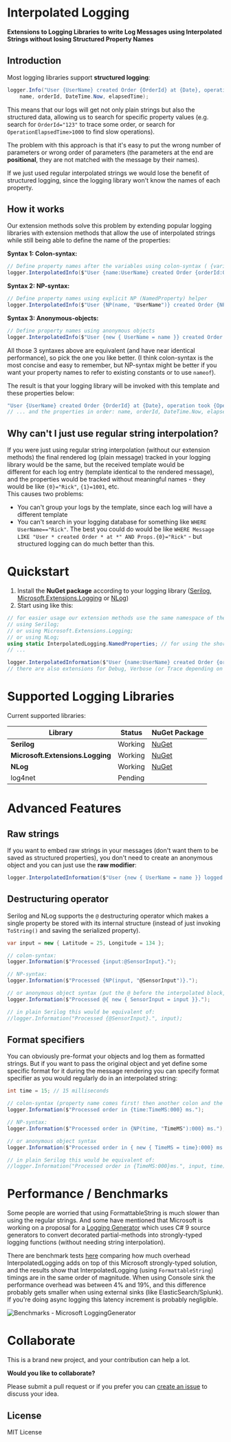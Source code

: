 # Interpolated Logging

**Extensions to Logging Libraries to write Log Messages using Interpolated Strings without losing Structured Property Names** 

## Introduction

Most logging libraries support **structured logging**:

```cs
logger.Info("User {UserName} created Order {OrderId} at {Date}, operation took {OperationElapsedTime}ms", 
    name, orderId, DateTime.Now, elapsedTime);
```

This means that our logs will get not only plain strings but also the structured data, allowing us to search for specific property values (e.g. search for `OrderId="123"` to trace some order, or search for `OperationElapsedTime>1000` to find slow operations).  

The problem with this approach is that it's easy to put the wrong number of parameters or wrong order of parameters (the parameters at the end are **positional**, they are not matched with the message by their names).

If we just used regular interpolated strings we would lose the benefit of structured logging, since the logging library won't know the names of each property.

## How it works

Our extension methods solve this problem by extending popular logging libraries with extension methods that allow the use of interpolated strings while still being able to define the name of the properties:

**Syntax 1: Colon-syntax:**
```cs
// Define property names after the variables using colon-syntax ( {variable:propertyName} )
logger.InterpolatedInfo($"User {name:UserName} created Order {orderId:OrderId} at {now:Date}, operation took {elapsedTime:OperationElapsedTime}ms");
```

**Syntax 2: NP-syntax:**
```cs
// Define property names using explicit NP (NamedProperty) helper
logger.InterpolatedInfo($"User {NP(name, "UserName")} created Order {NP(orderId, "OrderId")} at {NP(now, "Date")}, operation took {NP(elapsedTime, "OperationElapsedTime")}ms");
```
**Syntax 3: Anonymous-objects:**
```cs
// Define property names using anonymous objects
logger.InterpolatedInfo($"User {new { UserName = name }} created Order {new { OrderId = orderId}} at {new { Date = now }}, operation took {new { OperationElapsedTime = elapsedTime }}ms");
```

All those 3 syntaxes above are equivalent (and have near identical performance), so pick the one you like better. 
(I think colon-syntax is the most concise and easy to remember, but NP-syntax might be better if you want your property names to refer to existing constants or to use `nameof`).

The result is that your logging library will be invoked with this template and these properties below:

```cs
"User {UserName} created Order {OrderId} at {Date}, operation took {OperationElapsedTime}ms"
// ... and the properties in order: name, orderId, DateTime.Now, elapsedTime.
```

## Why can't I just use regular string interpolation?

If you were just using regular string interpolation (without our extension methods) the final rendered log (plain message) tracked in your logging library would be the same, but the received template would be  
different for each log entry (template identical to the rendered message), and the properties would be tracked without meaningful names - they would be like `{0}="Rick"`, `{1}=1001`, etc.  
This causes two problems:
- You can't group your logs by the template, since each log will have a different template
- You can't search in your logging database for something like `WHERE UserName=="Rick"`. The best you could do would be like `WHERE Message LIKE "User * created Order * at *" AND Props.{0}="Rick"` - but structured logging can do much better than this.

# Quickstart

1. Install the **NuGet package** according to your logging library ([Serilog](https://www.nuget.org/packages/InterpolatedLogging.Serilog), [Microsoft.Extensions.Logging](https://www.nuget.org/packages/InterpolatedLogging.Microsoft.Extensions.Logging/) or [NLog](https://www.nuget.org/packages/InterpolatedLogging.NLog/))
1. Start using like this:

```cs
// for easier usage our extension methods use the same namespace of the logging libraries
// using Serilog;
// or using Microsoft.Extensions.Logging;
// or using NLog;
using static InterpolatedLogging.NamedProperties; // for using the short NP helper you need this
// ...

logger.InterpolatedInformation($"User {name:UserName} created Order {orderId:OrderId} at {now:Date}, operation took {elapsedTime:OperationElapsedTime}ms");
// there are also extensions for Debug, Verbose (or Trace depending on your logging library), etc, and there are also overloads that take an Exception.
```

# Supported Logging Libraries

Current supported libraries:

Library | Status | NuGet Package
------------ | ------------- | -------------
**Serilog** | Working | [NuGet](https://www.nuget.org/packages/InterpolatedLogging.Serilog/)
**Microsoft.Extensions.Logging** | Working | [NuGet](https://www.nuget.org/packages/InterpolatedLogging.Microsoft.Extensions.Logging/)
**NLog** | Working | [NuGet](https://www.nuget.org/packages/InterpolatedLogging.NLog/)
log4net | Pending |


# Advanced Features

## Raw strings

If you want to embed raw strings in your messages (don't want them to be saved as structured properties), you don't need to create an anonymous object and you can just use the **raw modifier**:

```cs
logger.InterpolatedInformation($"User {new { UserName = name }} logged as {role:raw}");
```

## Destructuring operator

Serilog and NLog supports the `@` destructuring operator which makes a single property be stored with its internal structure (instead of just invoking `ToString()` and saving the serialized property).

```cs
var input = new { Latitude = 25, Longitude = 134 };

// colon-syntax:
logger.Information($"Processed {input:@SensorInput}.");

// NP-syntax:
logger.Information($"Processed {NP(input, "@SensorInput")}.");

// or anonymous object syntax (put the @ before the interpolated block, since @ is not allowed in identifiers)
logger.Information($"Processed @{ new { SensorInput = input }}.");

// in plain Serilog this would be equivalent of:
//logger.Information("Processed {@SensorInput}.", input);
```

## Format specifiers

You can obviously pre-format your objects and log them as formatted strings. 
But if you want to pass the original object and yet define some specific format for it during the message rendering you can specify format specifier as you would regularly do in an interpolated string:

```cs
int time = 15; // 15 milliseconds

// colon-syntax (property name comes first! then another colon and the format specifier):
logger.Information($"Processed order in {time:TimeMS:000} ms.");

// NP-syntax:
logger.Information($"Processed order in {NP(time, "TimeMS"):000} ms.");

// or anonymous object syntax
logger.Information($"Processed order in { new { TimeMS = time}:000} ms.");

// in plain Serilog this would be equivalent of:
//logger.Information("Processed order in {TimeMS:000}ms.", input, time);
```

# Performance / Benchmarks 

Some people are worried that using FormattableString is much slower than using the regular strings. And some have mentioned that Microsoft is working on a proposal for a [Logging Generator](https://github.com/dotnet/designs/blob/main/accepted/2021/logging-generator.md) 
which uses C# 9 source generators to convert decorated partial-methods into strongly-typed logging functions (without needing string interpolation).

There are benchmark tests [here](https://github.com/Drizin/InterpolatedLogging/tree/main/src/InterpolatedLogging.Microsoft.Extensions.Logging.Tests/BenchmarkTests.cs) comparing how much overhead InterpolatedLogging adds on top of this Microsoft strongly-typed solution, 
and the results show that InterpolatedLogging (using `FormattableString`) timings are in the same order of magnitude. When using Console sink the performance overhead was between 4% and 19%, and this difference probably gets smaller when using external sinks (like ElasticSearch/Splunk). If you're doing async logging this latency increment is probably negligible.

![Benchmarks - Microsoft LoggingGenerator](src/InterpolatedLogging.Microsoft.Extensions.Logging.Tests/BenchmarkTests-Result.png)




# Collaborate

This is a brand new project, and your contribution can help a lot.  

**Would you like to collaborate?**  

Please submit a pull request or if you prefer you can [create an issue](https://github.com/Drizin/InterpolatedLogging/issues) to discuss your idea.

## License
MIT License
